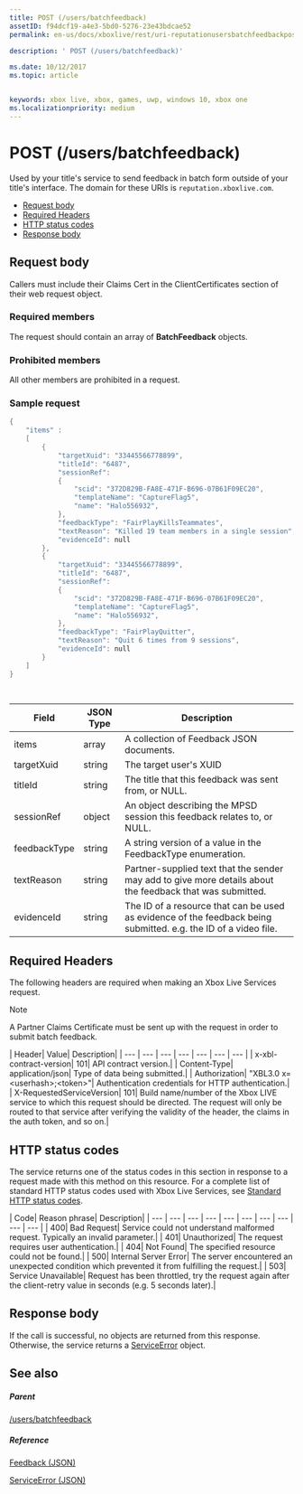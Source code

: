 ```yaml
---
title: POST (/users/batchfeedback)
assetID: f94dcf19-a4e3-5bd0-5276-23e43bdcae52
permalink: en-us/docs/xboxlive/rest/uri-reputationusersbatchfeedbackpost.html

description: ' POST (/users/batchfeedback)'

ms.date: 10/12/2017
ms.topic: article


keywords: xbox live, xbox, games, uwp, windows 10, xbox one
ms.localizationpriority: medium
---
```



# POST (/users/batchfeedback)
Used by your title's service to send feedback in batch form outside of your title's interface. 
The domain for these URIs is `reputation.xboxlive.com`.
 
  * [Request body](#ID4EX)
  * [Required Headers](#ID4E3E)
  * [HTTP status codes](#ID4EWG)
  * [Response body](#ID4EDAAC)
 
<a id="ID4EX"></a>

 
## Request body 
 
Callers must include their Claims Cert in the ClientCertificates section of their web request object.
 
<a id="ID4EBB"></a>

 
### Required members 
 
The request should contain an array of **BatchFeedback** objects. 
  
<a id="ID4EPB"></a>

 
### Prohibited members 
 
All other members are prohibited in a request.
  
<a id="ID4E3B"></a>

 
### Sample request 
 

```cpp
{
    "items" :
    [
        {
            "targetXuid": "33445566778899",
            "titleId": "6487",
            "sessionRef":
            {
                "scid": "372D829B-FA8E-471F-B696-07B61F09EC20",
                "templateName": "CaptureFlag5",
                "name": "Halo556932",
            },
            "feedbackType": "FairPlayKillsTeammates",
            "textReason": "Killed 19 team members in a single session",
            "evidenceId": null
        },
        {
            "targetXuid": "33445566778899",
            "titleId": "6487",
            "sessionRef":
            {
                "scid": "372D829B-FA8E-471F-B696-07B61F09EC20",
                "templateName": "CaptureFlag5",
                "name": "Halo556932",
            },
            "feedbackType": "FairPlayQuitter",
            "textReason": "Quit 6 times from 9 sessions",
            "evidenceId": null
        }
    ]
}

      
```

 
| <b>Field</b>| <b>JSON Type</b>| <b>Description</b>| 
| --- | --- | --- | 
| items| array| A collection of Feedback JSON documents.| 
| targetXuid| string| The target user's XUID| 
| titleId| string| The title that this feedback was sent from, or NULL.| 
| sessionRef| object| An object describing the MPSD session this feedback relates to, or NULL.| 
| feedbackType| string| A string version of a value in the FeedbackType enumeration.| 
| textReason| string| Partner-supplied text that the sender may add to give more details about the feedback that was submitted.| 
| evidenceId| string| The ID of a resource that can be used as evidence of the feedback being submitted. e.g. the ID of a video file.| 
   
<a id="ID4E3E"></a>

 
## Required Headers
 
The following headers are required when making an Xbox Live Services request. 

> [!NOTE] 
> A Partner Claims Certificate must be sent up with the request in order to submit batch feedback. 


 
| Header| Value| Description| 
| --- | --- | --- | --- | --- | --- | --- | 
| x-xbl-contract-version| 101| API contract version.| 
| Content-Type| application/json| Type of data being submitted.| 
| Authorization| "XBL3.0 x=&lt;userhash>;&lt;token>"| Authentication credentials for HTTP authentication.| 
| X-RequestedServiceVersion| 101| Build name/number of the Xbox LIVE service to which this request should be directed. The request will only be routed to that service after verifying the validity of the header, the claims in the auth token, and so on.| 
  
<a id="ID4EWG"></a>

 
## HTTP status codes
 
The service returns one of the status codes in this section in response to a request made with this method on this resource. For a complete list of standard HTTP status codes used with Xbox Live Services, see [Standard HTTP status codes](../../additional/httpstatuscodes.md).
 
| Code| Reason phrase| Description| 
| --- | --- | --- | --- | --- | --- | --- | --- | --- | --- | 
| 400| Bad Request| Service could not understand malformed request. Typically an invalid parameter.| 
| 401| Unauthorized| The request requires user authentication.| 
| 404| Not Found| The specified resource could not be found.| 
| 500| Internal Server Error| The server encountered an unexpected condition which prevented it from fulfilling the request.| 
| 503| Service Unavailable| Request has been throttled, try the request again after the client-retry value in seconds (e.g. 5 seconds later).| 
  
<a id="ID4EDAAC"></a>

 
## Response body 
 
If the call is successful, no objects are returned from this response. Otherwise, the service returns a [ServiceError](../../json/json-serviceerror.md) object.
  
<a id="ID4EXAAC"></a>

 
## See also
 
<a id="ID4EZAAC"></a>

 
##### Parent 

[/users/batchfeedback](uri-reputationusersbatchfeedback.md)

  
<a id="ID4EFBAC"></a>

 
##### Reference 

[Feedback (JSON)](../../json/json-feedback.md)

 [ServiceError (JSON)](../../json/json-serviceerror.md)

   